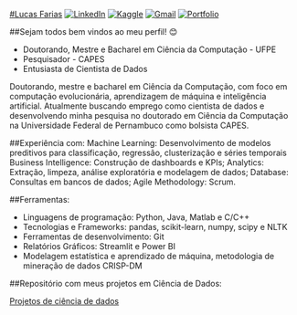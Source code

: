 [#Lucas Farias](https://github.com/fariaslrc/fariaslrc/blob/main/cv-lucas%20-%20english.pdf)
[![LinkedIn](https://img.shields.io/badge/LinkedIn-0077B5?style=for-the-badge&logo=linkedin&logoColor=white)](https://www.linkedin.com/in/fariaslrc/)
[![Kaggle](https://img.shields.io/badge/Kaggle-20BEFF?style=for-the-badge&logo=Kaggle&logoColor=white)](https://www.kaggle.com/fariaslrc)
[![Gmail](https://img.shields.io/badge/Gmail-D14836?style=for-the-badge&logo=gmail&logoColor=white)](fariaslrc@gmail.com)
[![Portfolio](https://img.shields.io/badge/Portfolio-255E63?style=for-the-badge&logo=About.me&logoColor=white)](https://github.com/fariaslrc/Ciencia-de-dados-projetos)

##Sejam todos bem vindos ao meu perfil! 😊
- Doutorando, Mestre e Bacharel em Ciência da Computação - UFPE
- Pesquisador - CAPES
- Entusiasta de Cientista de Dados

Doutorando, mestre e bacharel em Ciência da Computação, com foco em computação evolucionária, aprendizagem de máquina e inteligência artificial. Atualmente buscando emprego como cientista de dados e desenvolvendo minha pesquisa no doutorado em Ciência da Computação na Universidade Federal de Pernambuco como bolsista CAPES. 

##Experiência com:
Machine Learning: Desenvolvimento de modelos preditivos para classificação, regressão, clusterização e séries temporais
Business Intelligence: Construção de dashboards e KPIs;
Analytics: Extração, limpeza, análise exploratória e modelagem de dados;
Database: Consultas em bancos de dados;
Agile Methodology: Scrum.

##Ferramentas:
- Linguagens de programação: Python, Java, Matlab e C/C++
- Tecnologias e Frameworks: pandas, scikit-learn, numpy, scipy e NLTK
- Ferramentas de desenvolvimento: Git
- Relatórios Gráficos: Streamlit e Power BI
- Modelagem estatística e aprendizado de máquina, metodologia de mineração de dados CRISP-DM

##Repositório com meus projetos em Ciência de Dados:

[Projetos de ciência de dados](https://github.com/fariaslrc/Ciencia-de-dados-projetos)

<!--
**fariaslrc/fariaslrc** is a ✨ _special_ ✨ repository because its `README.md` (this file) appears on your GitHub profile.

Here are some ideas to get you started:

- 🔭 I’m currently working on ...
- 🌱 I’m currently learning ...
- 👯 I’m looking to collaborate on ...
- 🤔 I’m looking for help with ...
- 💬 Ask me about ...
- 📫 How to reach me: ...
- 😄 Pronouns: ...
- ⚡ Fun fact: ...
-->
